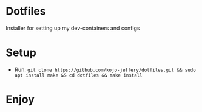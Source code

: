 # Dotfiles

Installer for setting up my dev-containers and configs

# Setup

* Run: ```git clone https://github.com/kojo-jeffery/dotfiles.git && sudo apt install make && cd dotfiles && make install```

# Enjoy
